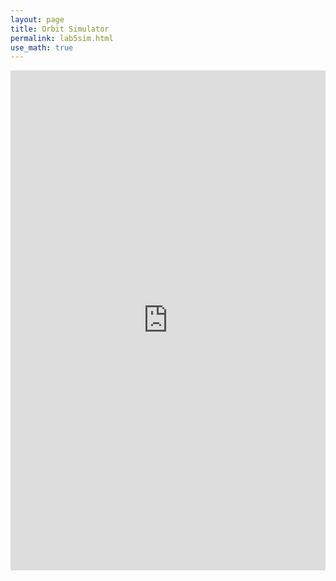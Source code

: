 ```yaml
---
layout: page
title: Orbit Simulator
permalink: lab5sim.html 
use_math: true
---
```


<iframe src="https://trinket.io/embed/glowscript/ecfe93d548" width="100%" height="800" frameborder="0" marginwidth="0" marginheight="0" allowfullscreen></iframe>
